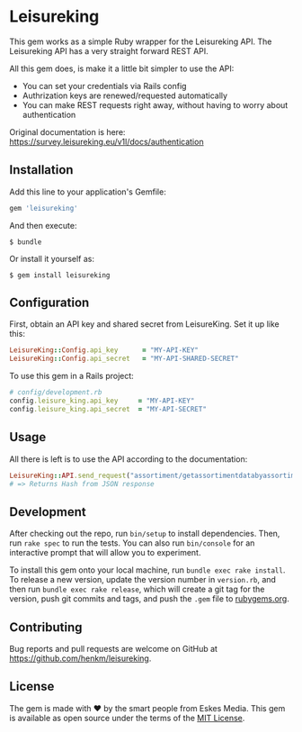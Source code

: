 # Leisureking


This gem works as a simple Ruby wrapper for the Leisureking API. The Leisureking API has a very straight forward REST API. 

All this gem does, is make it a little bit simpler to use the API:
- You can set your credentials via Rails config
- Authrization keys are renewed/requested automatically
- You can make REST requests right away, without having to worry about authentication


Original documentation is here: https://survey.leisureking.eu/v1l/docs/authentication

## Installation

Add this line to your application's Gemfile:

```ruby
gem 'leisureking'
```

And then execute:

    $ bundle

Or install it yourself as:

    $ gem install leisureking

## Configuration

First, obtain an API key and shared secret from LeisureKing. Set it up like this:
```ruby
LeisureKing::Config.api_key      = "MY-API-KEY"
LeisureKing::Config.api_secret   = "MY-API-SHARED-SECRET"
```

To use this gem in a Rails project:
```ruby
# config/development.rb
config.leisure_king.api_key     = "MY-API-KEY"
config.leisure_king.api_secret  = "MY-API-SECRET"

```

## Usage

All there is left is to use the API according to the documentation:

```ruby
LeisureKing::API.send_request("assortiment/getassortimentdatabyassortimentid", {id_assortiment: 5625})
# => Returns Hash from JSON response
```

## Development

After checking out the repo, run `bin/setup` to install dependencies. Then, run `rake spec` to run the tests. You can also run `bin/console` for an interactive prompt that will allow you to experiment.

To install this gem onto your local machine, run `bundle exec rake install`. To release a new version, update the version number in `version.rb`, and then run `bundle exec rake release`, which will create a git tag for the version, push git commits and tags, and push the `.gem` file to [rubygems.org](https://rubygems.org).

## Contributing

Bug reports and pull requests are welcome on GitHub at https://github.com/henkm/leisureking.

## License

The gem is made with ❤️ by the smart people from Eskes Media. This gem is available as open source under the terms of the [MIT License](https://opensource.org/licenses/MIT).
